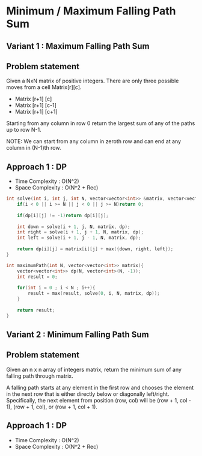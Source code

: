 # Minimum / Maximum Falling Path Sum

## Variant 1 : Maximum Falling Path Sum 

## Problem statement

Given a NxN matrix of positive integers. There are only three possible moves from a cell Matrix[r][c].

- Matrix [r+1] [c]
- Matrix [r+1] [c-1]
- Matrix [r+1] [c+1]

Starting from any column in row 0 return the largest sum of any of the paths up to row N-1.

NOTE: We can start from any column in zeroth row and can end at any column in (N-1)th row.

## Approach 1 : DP

- Time Complexity : O(N^2) 
- Space Complexity : O(N^2 + Rec)

```cpp
int solve(int i, int j, int N, vector<vector<int>> &matrix, vector<vector<int>> &dp){
    if(i < 0 || i >= N || j < 0 || j >= N)return 0;
    
    if(dp[i][j] != -1)return dp[i][j];
    
    int down = solve(i + 1, j, N, matrix, dp);
    int right = solve(i + 1, j + 1, N, matrix, dp);
    int left = solve(i + 1, j - 1, N, matrix, dp);
    
    return dp[i][j] = matrix[i][j] + max({down, right, left});
}

int maximumPath(int N, vector<vector<int>> matrix){
    vector<vector<int>> dp(N, vector<int>(N, -1));
    int result = 0;
    
    for(int i = 0 ; i < N ; i++){
        result = max(result, solve(0, i, N, matrix, dp));
    }
    
    return result;
}
```

## Variant 2 : Minimum Falling Path Sum

## Problem statement

Given an n x n array of integers matrix, return the minimum sum of any falling path through matrix.

A falling path starts at any element in the first row and chooses the element in the next row that is either directly below or diagonally left/right. Specifically, the next element from position (row, col) will be (row + 1, col - 1), (row + 1, col), or (row + 1, col + 1).

## Approach 1 : DP

- Time Complexity : O(N^2) 
- Space Complexity : O(N^2 + Rec)

```cpp

```